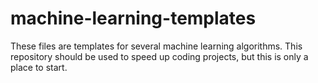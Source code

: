 # machine-learning-templates
These files are templates for several machine learning algorithms. This repository should be used to
speed up coding projects, but this is only a place to start. 
